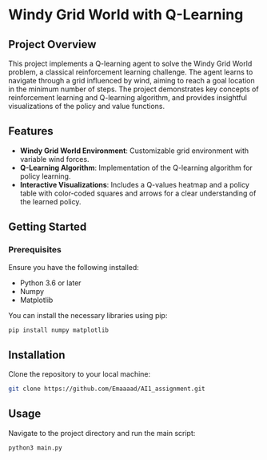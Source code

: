# Windy Grid World with Q-Learning

## Project Overview
This project implements a Q-learning agent to solve the Windy Grid World problem, a classical reinforcement learning challenge. The agent learns to navigate through a grid influenced by wind, aiming to reach a goal location in the minimum number of steps. The project demonstrates key concepts of reinforcement learning and Q-learning algorithm, and provides insightful visualizations of the policy and value functions.

## Features
- **Windy Grid World Environment**: Customizable grid environment with variable wind forces.
- **Q-Learning Algorithm**: Implementation of the Q-learning algorithm for policy learning.
- **Interactive Visualizations**: Includes a Q-values heatmap and a policy table with color-coded squares and arrows for a clear understanding of the learned policy.

## Getting Started

### Prerequisites
Ensure you have the following installed:
- Python 3.6 or later
- Numpy
- Matplotlib

You can install the necessary libraries using pip:
```bash
pip install numpy matplotlib
```

## Installation
Clone the repository to your local machine:
```bash
git clone https://github.com/Emaaaad/AI1_assignment.git
```
## Usage
Navigate to the project directory and run the main script:
```bash
python3 main.py
```

